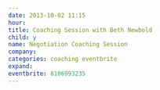 ```yaml
---
date: 2013-10-02 11:15
hour: 
title: Coaching Session with Beth Newbold
child: y
name: Negotiation Coaching Session
company: 
categories: coaching eventbrite
expand: 
eventbrite: 8106993235
---
```

